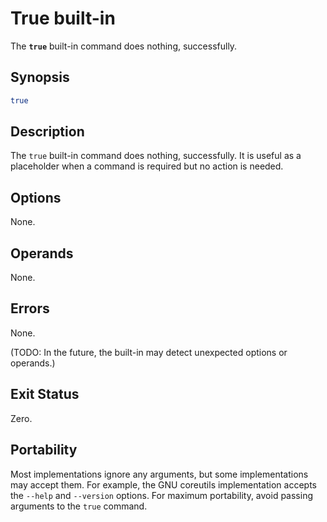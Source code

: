 # True built-in

The **`true`** built-in command does nothing, successfully.

## Synopsis

```sh
true
```

## Description

The `true` built-in command does nothing, successfully. It is useful as a
placeholder when a command is required but no action is needed.

## Options

None.

## Operands

None.

## Errors

None.

(TODO: In the future, the built-in may detect unexpected options or operands.)

## Exit Status

Zero.

## Portability

Most implementations ignore any arguments, but some implementations may
accept them. For example, the GNU coreutils implementation accepts the
`--help` and `--version` options. For maximum portability, avoid passing
arguments to the `true` command.
